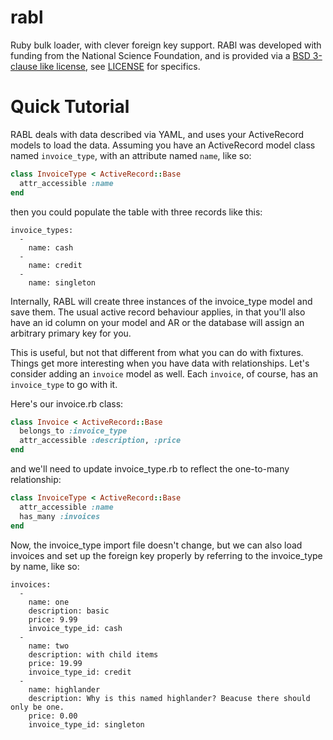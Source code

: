 rabl
====

Ruby bulk loader, with clever foreign key support. RABl was developed with funding from the National Science Foundation, and is provided via a [BSD 3-clause like license](http://www.opensource.org/licenses/BSD-3-Clause), see [LICENSE](https://github.com/mnpopcenter/rabl/blob/master/LICENSE) for specifics.

Quick Tutorial
===
RABL deals with data described via YAML, and uses your ActiveRecord models to load the data. Assuming you have an ActiveRecord model class named `invoice_type`, with an attribute named `name`, like so:

```ruby
class InvoiceType < ActiveRecord::Base
  attr_accessible :name
end
```

then you could populate the table with three records like this:

    invoice_types:
      -
        name: cash
      -
        name: credit
      -
        name: singleton

Internally, RABL will create three instances of the invoice_type model and save them. The usual active record behaviour applies, in that you'll also have an id column on your model and AR or the database will assign an arbitrary primary key for you.

This is useful, but not that different from what you can do with fixtures. Things get more interesting when you have data with relationships. Let's consider adding an `invoice` model as well. Each `invoice`, of course, has an `invoice_type` to go with it.

Here's our invoice.rb class:
```ruby
class Invoice < ActiveRecord::Base
  belongs_to :invoice_type
  attr_accessible :description, :price
end
```

and we'll need to update invoice_type.rb to reflect the one-to-many relationship:
```ruby
class InvoiceType < ActiveRecord::Base
  attr_accessible :name
  has_many :invoices
end
```

Now, the invoice_type import file doesn't change, but we can also load invoices and set up the foreign key properly by referring to the invoice_type by name, like so:

    invoices:
      - 
        name: one
        description: basic
        price: 9.99
        invoice_type_id: cash
      - 
        name: two
        description: with child items
        price: 19.99
        invoice_type_id: credit
      -
        name: highlander
        description: Why is this named highlander? Beacuse there should only be one.
        price: 0.00
        invoice_type_id: singleton



